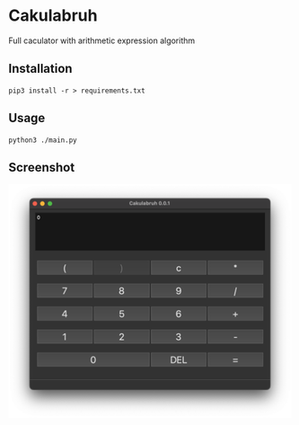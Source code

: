 # Cakulabruh
Full caculator with arithmetic expression algorithm

## Installation
```
pip3 install -r > requirements.txt
```

## Usage
```
python3 ./main.py
```

## Screenshot
![img1](./image/preview1.png)